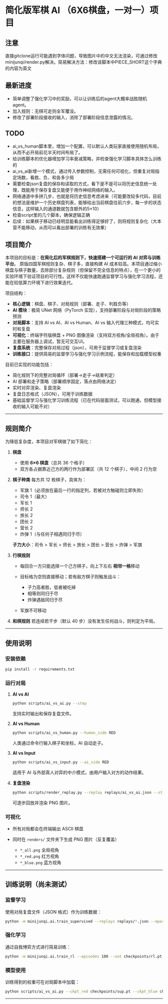 
# 简化版军棋 AI （6X6棋盘，一对一）项目

## 注意
直接gitclone运行可能遇到字体问题，导致图片中的中文无法渲染，可通过修改minijunqi/render.py解决。简易解决方法：修改该脚本中PIECE_SHORT这个字典的内容为英文

## 最新进度
- 简单调整了强化学习中的奖励，可以让训练后的agent大概率战胜随机agent。
- 加入规则：无棋可走则全军覆没。
- 修改了部署阶段接收的输入，消除了部署阶段信息泄露的情况。

## TODO
- ai_vs_human脚本里，增加一个配置，可以默认人类玩家直接使用随机布局，从而不必开局前花半天时间布局了。
- 给训练脚本的优化器增加学习率衰减策略，并检查强化学习脚本具体怎么训练的
- ai_vs_ai新增一个模式，通过传入参数控制，无需任何可视化，但重复对局指定场数，看胜、负、和各多少局
- 需要检查json复盘的保存和读取的方式，看下是不是可以将历史信息统一处理，既能用于保存复盘又能便于用作神经网络的输入。
- 网络通道中多拼几步，也就是将历史信息考虑进来（可能要改较多代码，目前的想法是维护一个历史棋盘列表，能够给出当前棋盘往前六步，每一步的状态信息，这样输入的通道数就包含额外的5×10）
- 检查script里的几个脚本，确保逻辑正确
- 后续：如果棋子移动已经明显能看出训练得足够好了，则将规则复杂化（大本营不能移动，从而可以看出部署的训练有无效果）



## 项目简介

本项目的目标是：**在简化后的军棋规则下，快速搭建一个可运行的 AI 对弈与训练平台**。
原版四国军棋规则复杂、棋子多，直接构建 AI 成本较高。本项目通过缩小棋盘与棋子数量，去除部分复杂规则（但保留不完全信息的特点），在一个更小的实验环境下验证项目的可行性。这样不仅能快速跑通监督学习与强化学习流程，还能在较低算力环境下进行效果迭代。

项目结构：

* **核心逻辑**：棋盘、棋子、对局规则（部署、走子、判胜负等）
* **AI 模块**：极简 UNet 网络（PyTorch 实现），支持部署阶段与对局阶段的策略预测
* **对局脚本**：支持 AI vs AI、AI vs Human、AI vs 输入代理三种模式，均可实时和复盘
* **可视化**：终端字符版棋盘 + PNG 图像渲染（支持双方视角/全局视角）。由于主要在服务器上调试，暂无可交互UI。
* **复盘系统**：完整保存对局过程（json），可用于监督学习或复盘渲染
* **训练接口**：提供简易的监督学习与强化学习示例流程，能保存和加载模型权重

目前已实现的功能包括：

* 简化规则下的完整对局循环（部署→走子→结束判定）
* AI 部署和走子策略（部署顺序固定，落点由网络决定）
* 实时对弈渲染、复盘渲染
* 复盘日志格式（JSON），可用于训练数据
* 基础监督学习与强化学习训练流程（已在代码层面测试，可以跑通，但模型接收的输入可能不对）


---

## 规则简介

为降低复杂度，本项目对军棋做了如下简化：

1. **棋盘**

   * 使用 **6×6 棋盘**（总共 36 个格子）
   * 双方各占据靠近己方的两行作为部署区（共 12 个棋子），中间 2 行为空

2. **棋子种类**
   每方共 12 枚棋子，具体为：

   * 军旗 1（必须放在最后一行的指定列，若被对方触碰则立即失败）
   * 司令 1（最大）
   * 军长 1
   * 师长 2
   * 旅长 2
   * 团长 2
   * 营长 2
   * 炸弹 1（与任何子相遇同归于尽）

   **子力大小**：司令 > 军长 > 师长 > 旅长 > 团长 > 营长 > 炸弹 > 军旗

3. **行棋规则**

   * 每回合一方只能选择一个己方棋子，向上下左右 **相邻一格**移动
   * 目标格为空则直接移动；若有敌方棋子则触发战斗：

     * 子力高者胜，低者被吃掉
     * 相等则同归于尽
     * 炸弹遇敌同归于尽
   * 军旗不可移动

4. **和棋规则**
   若连续若干步（默认 40 步）没有发生任何战斗，则判定为平局。

---

## 使用说明

### 安装依赖

```bash
pip install -r requirements.txt
```

### 运行对局

1. **AI vs AI**

   ```bash
   python scripts/ai_vs_ai.py --step
   ```

   支持实时输出和保存复盘文件。

2. **AI vs Human**

   ```bash
   python scripts/ai_vs_human.py --human_side RED
   ```

   人类通过命令行输入棋子和坐标，AI 自动走子。

3. **AI vs Input**

   ```bash
   python scripts/ai_vs_input.py --ai_side RED
   ```

   适用于 AI 与外部真人对弈的中介模式，由用户输入对方的动作结果。

4. **复盘渲染**

   ```bash
   python scripts/render_replay.py --replay replays/ai_vs_ai.json --step
   ```

   可逐步回放并渲染 PNG 图片。

### 可视化

* 所有对局都会在终端输出 ASCII 棋盘
* 同时在 `renders/` 文件夹下生成 PNG 图片（反复覆盖）

  * `*_all.png` 全局视角
  * `*_red.png` 红方视角
  * `*_blue.png` 蓝方视角

---

## 训练说明（尚未测试）

### 监督学习

使用对局复盘文件（JSON 格式）作为训练数据：

```bash
python -m minijunqi.ai.train_supervised --replays replays/*.json --epochs 5 --out checkpoints/sup.pt
```

### 强化学习

通过自我博弈方式进行简易训练：

```bash
python -m minijunqi.ai.train_rl --episodes 100 --out checkpoints/rl.pt
```

### 模型使用

训练得到的权重可在对局脚本中加载：

```bash
python scripts/ai_vs_ai.py --ckpt_red checkpoints/sup.pt --ckpt_blue checkpoints/rl.pt
```

---

